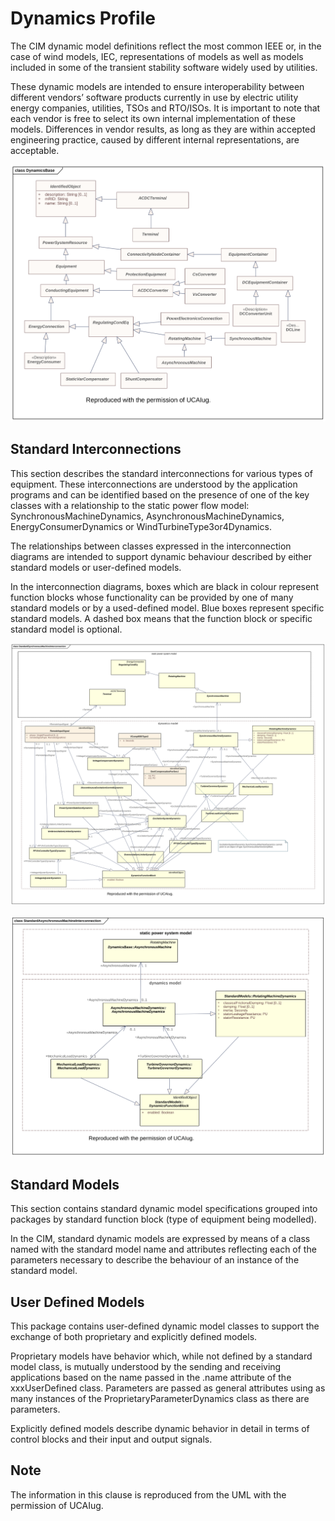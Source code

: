 # Dynamics Profile

The CIM dynamic model definitions reflect the most common IEEE or, in the case of wind models, IEC, representations of models as well as models included in some of the transient stability software widely used by utilities.

These dynamic models are intended to ensure interoperability between different vendors’ software products currently in use by electric utility energy companies, utilities, TSOs and RTO/ISOs.  It is important to note that each vendor is free to select its own internal implementation of these models.  Differences in vendor results, as long as they are within accepted engineering practice, caused by different internal representations, are acceptable.

![Dynamics Base](./DynamicsBase.svg)

## Standard Interconnections

This section describes the standard interconnections for various types of equipment. These interconnections are understood by the application programs and can be identified based on the presence of one of the key classes with a relationship to the static power flow model: SynchronousMachineDynamics, AsynchronousMachineDynamics, EnergyConsumerDynamics or WindTurbineType3or4Dynamics.

The relationships between classes expressed in the interconnection diagrams are intended to support dynamic behaviour described by either standard models or user-defined models.

In the interconnection diagrams, boxes which are black in colour represent function blocks whose functionality can be provided by one of many standard models or by a used-defined model. Blue boxes represent specific standard models.  A dashed box means that the function block or specific standard model is optional.

![Standard Synchronous Machine Interconnection](./StandardSynchronousMachineInterconnection.svg)

![Standard Asynchronous Machine Interconnection](./StandardAsynchronousMachineInterconnection.svg)

## Standard Models

This section contains standard dynamic model specifications grouped into packages by standard function block (type of equipment being modelled).

In the CIM, standard dynamic models are expressed by means of a class named with the standard model name and attributes reflecting each of the parameters necessary to describe the behaviour of an instance of the standard model.

## User Defined Models

This package contains user-defined dynamic model classes to support the exchange of both proprietary and explicitly defined models.

Proprietary models have behavior which, while not defined by a standard model class, is mutually understood by the sending and receiving applications based on the name passed in the .name attribute of the xxxUserDefined class.  Parameters are  passed as general attributes using as many instances of the ProprietaryParameterDynamics class as there are parameters.

Explicitly defined models describe dynamic behavior in detail in terms of control blocks and their input and output signals.

## Note

The information in this clause is reproduced from the UML with the permission of UCAIug.